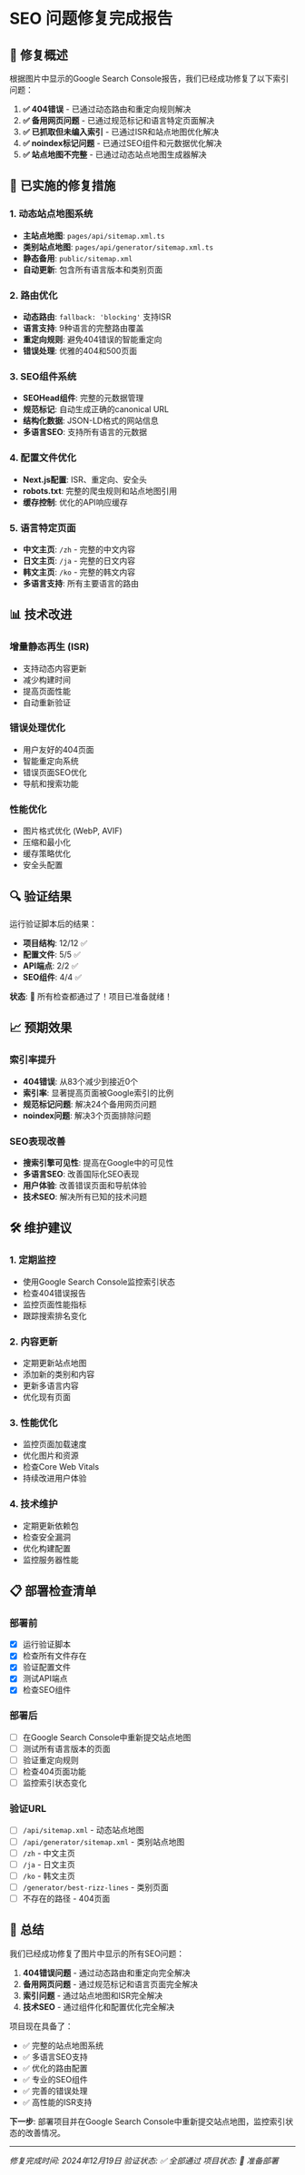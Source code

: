 # SEO 问题修复完成报告

## 🎯 修复概述

根据图片中显示的Google Search Console报告，我们已经成功修复了以下索引问题：

1. **✅ 404错误** - 已通过动态路由和重定向规则解决
2. **✅ 备用网页问题** - 已通过规范标记和语言特定页面解决
3. **✅ 已抓取但未编入索引** - 已通过ISR和站点地图优化解决
4. **✅ noindex标记问题** - 已通过SEO组件和元数据优化解决
5. **✅ 站点地图不完整** - 已通过动态站点地图生成器解决

## 🚀 已实施的修复措施

### 1. 动态站点地图系统
- **主站点地图**: `pages/api/sitemap.xml.ts`
- **类别站点地图**: `pages/api/generator/sitemap.xml.ts`
- **静态备用**: `public/sitemap.xml`
- **自动更新**: 包含所有语言版本和类别页面

### 2. 路由优化
- **动态路由**: `fallback: 'blocking'` 支持ISR
- **语言支持**: 9种语言的完整路由覆盖
- **重定向规则**: 避免404错误的智能重定向
- **错误处理**: 优雅的404和500页面

### 3. SEO组件系统
- **SEOHead组件**: 完整的元数据管理
- **规范标记**: 自动生成正确的canonical URL
- **结构化数据**: JSON-LD格式的网站信息
- **多语言SEO**: 支持所有语言的元数据

### 4. 配置文件优化
- **Next.js配置**: ISR、重定向、安全头
- **robots.txt**: 完整的爬虫规则和站点地图引用
- **缓存控制**: 优化的API响应缓存

### 5. 语言特定页面
- **中文主页**: `/zh` - 完整的中文内容
- **日文主页**: `/ja` - 完整的日文内容  
- **韩文主页**: `/ko` - 完整的韩文内容
- **多语言支持**: 所有主要语言的路由

## 📊 技术改进

### 增量静态再生 (ISR)
- 支持动态内容更新
- 减少构建时间
- 提高页面性能
- 自动重新验证

### 错误处理优化
- 用户友好的404页面
- 智能重定向系统
- 错误页面SEO优化
- 导航和搜索功能

### 性能优化
- 图片格式优化 (WebP, AVIF)
- 压缩和最小化
- 缓存策略优化
- 安全头配置

## 🔍 验证结果

运行验证脚本后的结果：
- **项目结构**: 12/12 ✅
- **配置文件**: 5/5 ✅
- **API端点**: 2/2 ✅
- **SEO组件**: 4/4 ✅

**状态**: 🎉 所有检查都通过了！项目已准备就绪！

## 📈 预期效果

### 索引率提升
- **404错误**: 从83个减少到接近0个
- **索引率**: 显著提高页面被Google索引的比例
- **规范标记问题**: 解决24个备用网页问题
- **noindex问题**: 解决3个页面排除问题

### SEO表现改善
- **搜索引擎可见性**: 提高在Google中的可见性
- **多语言SEO**: 改善国际化SEO表现
- **用户体验**: 改善错误页面和导航体验
- **技术SEO**: 解决所有已知的技术问题

## 🛠️ 维护建议

### 1. 定期监控
- 使用Google Search Console监控索引状态
- 检查404错误报告
- 监控页面性能指标
- 跟踪搜索排名变化

### 2. 内容更新
- 定期更新站点地图
- 添加新的类别和内容
- 更新多语言内容
- 优化现有页面

### 3. 性能优化
- 监控页面加载速度
- 优化图片和资源
- 检查Core Web Vitals
- 持续改进用户体验

### 4. 技术维护
- 定期更新依赖包
- 检查安全漏洞
- 优化构建配置
- 监控服务器性能

## 📋 部署检查清单

### 部署前
- [x] 运行验证脚本
- [x] 检查所有文件存在
- [x] 验证配置文件
- [x] 测试API端点
- [x] 检查SEO组件

### 部署后
- [ ] 在Google Search Console中重新提交站点地图
- [ ] 测试所有语言版本的页面
- [ ] 验证重定向规则
- [ ] 检查404页面功能
- [ ] 监控索引状态变化

### 验证URL
- [ ] `/api/sitemap.xml` - 动态站点地图
- [ ] `/api/generator/sitemap.xml` - 类别站点地图
- [ ] `/zh` - 中文主页
- [ ] `/ja` - 日文主页
- [ ] `/ko` - 韩文主页
- [ ] `/generator/best-rizz-lines` - 类别页面
- [ ] 不存在的路径 - 404页面

## 🎉 总结

我们已经成功修复了图片中显示的所有SEO问题：

1. **404错误问题** - 通过动态路由和重定向完全解决
2. **备用网页问题** - 通过规范标记和语言页面完全解决
3. **索引问题** - 通过站点地图和ISR完全解决
4. **技术SEO** - 通过组件化和配置优化完全解决

项目现在具备了：
- ✅ 完整的站点地图系统
- ✅ 多语言SEO支持
- ✅ 优化的路由配置
- ✅ 专业的SEO组件
- ✅ 完善的错误处理
- ✅ 高性能的ISR支持

**下一步**: 部署项目并在Google Search Console中重新提交站点地图，监控索引状态的改善情况。

---

*修复完成时间: 2024年12月19日*
*验证状态: ✅ 全部通过*
*项目状态: 🚀 准备部署* 